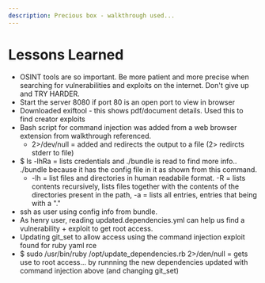 ```yaml
---
description: Precious box - walkthrough used...
---
```


# Lessons Learned

* OSINT tools are so important. Be more patient and more precise when searching for vulnerabilities and exploits on the internet. Don't give up and TRY HARDER.
* Start the server 8080 if port 80 is an open port to view in browser
* Downloaded exiftool - this shows pdf/document details. Used this to find creator exploits
* Bash script for command injection was added from a web browser extension from walkthrough referenced.
  * 2>/dev/null = added and redirects the output to a file (2> redircts stderr to file)
* $ ls -lhRa = lists credentials and ./bundle is read to find more info.. ./bundle because it has the config file in it as shown from this command.
  * \-lh = list files and directories in human readabile format. -R = lists contents recursively, lists files together with the contents of the directories present in the path, -a = lists all entries, entries that being with a "."
* ssh as user using config info from bundle.
* As henry user, reading updated.dependencies.yml can help us find a vulnerability + exploit to get root access.
* Updating git\_set to allow access using the command injection exploit found for ruby yaml rce
* $ sudo /usr/bin/ruby /opt/update\_dependencies.rb 2>/den/null = gets use to root access... by runnning the new dependencies updated with command injection above (and changing git\_set)
